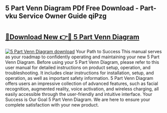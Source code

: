 ## 5 Part Venn Diagram PDf Free Download - Part-vku Service Owner Guide qiPzg

# <h2><a href="http://dfl0bs.blite.top/?on=5+Part+Venn+Diagram">🔗Download New 👉🔴 5 Part Venn Diagram</a></h2>

[![5 Part Venn Diagram download](https://i.imgur.com/lujVjoI.png)](http://dfl0bs.blite.top/?on=5+Part+Venn+Diagram)
Your Path to Success This manual serves as your roadmap to confidently operating and maintaining your new 5 Part Venn Diagram. Before using your 5 Part Venn Diagram, please refer to this user manual for detailed instructions on product setup, operation, and troubleshooting. It includes clear instructions for installation, setup, and operation, as well as important safety information. 5 Part Venn Diagram offers users an impressive collection of advanced features, such as facial recognition, augmented reality, voice activation, and wireless charging, all easily accessible through the user-friendly and intuitive interface. Your Success is Our Goal 5 Part Venn Diagram. We are here to ensure your complete satisfaction with your new product.
